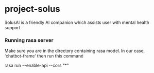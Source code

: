 # project-solus
SolusAI is a friendly AI companion which assists user with mental health support 

### Running rasa server
Make sure you are in the directory containing rasa model.
In our case, 'chatbot-frame' then run this command

rasa run --enable-api --cors "*"

#
